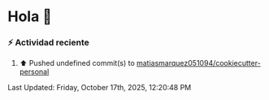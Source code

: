 # Hola 👋 

### :zap: Actividad reciente

<!--RECENT_ACTIVITY:start-->
1. ⬆️ Pushed undefined commit(s) to [matiasmarquez051094/cookiecutter-personal](https://github.com/matiasmarquez051094/cookiecutter-personal)<br>
<!--RECENT_ACTIVITY:end-->


<!--RECENT_ACTIVITY:last_update-->
Last Updated: Friday, October 17th, 2025, 12:20:48 PM
<!--RECENT_ACTIVITY:last_update_end-->
